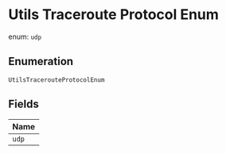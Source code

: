 
# Utils Traceroute Protocol Enum

enum: `udp`

## Enumeration

`UtilsTracerouteProtocolEnum`

## Fields

| Name |
|  --- |
| `udp` |

